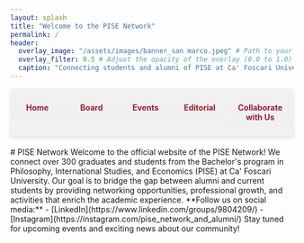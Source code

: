```yaml
---
layout: splash
title: "Welcome to the PISE Network"
permalink: /
header:
  overlay_image: "/assets/images/banner_san marco.jpeg" # Path to your banner image
  overlay_filter: 0.5 # Adjust the opacity of the overlay (0.0 to 1.0)
  caption: "Connecting students and alumni of PISE at Ca' Foscari University"
---
```

<nav class="custom-nav">
  <ul>
    <li><a href="{{ site.baseurl }}/">Home</a></li>
    <li><a href="{{ site.baseurl }}/board/">Board</a></li>
    <li><a href="{{ site.baseurl }}/events/">Events</a></li>
    <li><a href="{{ site.baseurl }}/editorial/">Editorial</a></li>
    <li><a href="{{ site.baseurl }}/collaborate/">Collaborate with Us</a></li>
  </ul>
</nav>
<div style="margin-top: 20px;"></div>
<style>
  .custom-nav {
    display: flex;               /* Use Flexbox to manage spacing */
    justify-content: space-evenly; /* Space links evenly across the bar */
    align-items: center;
    width: 100%;                 /* Make the navigation bar take full width */
    position: sticky;            /* Stick to the top of the viewport when scrolling */
    top: 0;
    background-color: rgba(240, 240, 240, 0.9); /* Light grey background */
    padding: 15px 0;
    box-shadow: 0px 4px 6px rgba(0, 0, 0, 0.1);
    z-index: 10;                 /* Keep on top of other content */
  }
  .custom-nav ul {
    display: flex;               /* Flexbox to manage buttons alignment */
    width: 100%;
    list-style: none;            /* Remove bullet points */
    margin: 0;
    padding: 0;
  }
  .custom-nav li {
    flex: 1;                     /* Make each list item take up equal space */
    text-align: center;          /* Center the content of each list item */
  }
  .custom-nav a {
    display: block;              /* Allow padding on links to work like a button */
    color: #9b1c31;              /* Ca' Foscari red color */
    background-color: rgba(240, 240, 240, 0.9); /* Light grey button background */
    text-decoration: none;       /* Remove underline from links */
    padding: 10px 20px;          /* Space inside each button */
    margin: 0;                   /* Remove margin to avoid spacing between buttons */
    border-radius: 5px;          /* Rounded corners for button effect */
    font-weight: bold;           /* Bold text */
    transition: background-color 0.3s, transform 0.2s; /* Smooth transition for hover effects */
  }
  .custom-nav a:hover {
    background-color: #e3c8c1;   /* Slightly darker beige on hover */
    transform: scale(1.05);      /* Slightly increase size on hover for emphasis */
  }
</style>
# PISE Network
Welcome to the official website of the PISE Network! We connect over 300 graduates and students from the Bachelor's program in Philosophy, International Studies, and Economics (PISE) at Ca' Foscari University.
Our goal is to bridge the gap between alumni and current students by providing networking opportunities, professional growth, and activities that enrich the academic experience.
**Follow us on social media:**
- [LinkedIn](https://www.linkedin.com/groups/9804209/)
- [Instagram](https://instagram.com/pise_network_and_alumni/)
Stay tuned for upcoming events and exciting news about our community!
